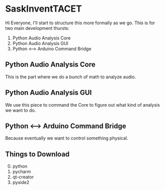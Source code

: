 # SaskInventTACET
Hi Everyone, I'll start to structure this more formally as we go.
This is for two main development thursts:
1. Python Audio Analysis Core
2. Python Audio Analysis GUI
3. Python <--> Arduino Command Bridge

## Python Audio Analysis Core
This is the part where we do a bunch of math to analyze audio.
## Python Audio Analysis GUI
We use this piece to command the Core to figure out what kind of analysis we want to do.
## Python <--> Arduino Command Bridge
Because eventually we want to control something physical.

## Things to Download
0. python
1. pycharm
2. qt-creator
3. pyside2
